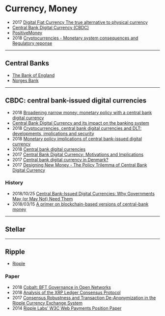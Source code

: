 # Currency, Money
- 2017 [Digital Fiat Currency The true alternative to physical currency](https://www.itu.int/en/ITU-T/Workshops-and-Seminars/dfc/201710/Documents/1.%20S4.Dharmapalan.pdf)
- [Central Bank Digital Currency (CBDC)](https://www.investopedia.com/terms/c/central-bank-digital-currency-cbdc.asp)
- [PositiveMoney](https://positivemoney.org)
- 2018 [Cryptocurrencies - Monetary system consequences and Regulatory reponse](https://www.samfunnsokonomene.no/content/uploads/2018/04/Cryptochallenges_NB_260418.pdf)


---
## Central Banks
- [The Bank of England](https://www.bankofengland.co.uk/)
- [Norges Bank](https://www.norges-bank.no/en/)


---
## CBDC: central bank-issued digital currencies
- 2018 [Broadening narrow money: monetary policy with a central bank digital currency](https://www.bankofengland.co.uk/-/media/boe/files/working-paper/2018/broadening-narrow-money-monetary-policy-with-a-central-bank-digital-currency.pdf)
- [Central Bank Digital Currency and its impact on the banking system](https://www.bankinghub.eu/innovation-digital/central-bank-digital-currency)
- 2018 [Cryptocurrencies, central bank digital currencies and DLT: developments, implications and security](http://www.nbrm.mk/content/Platni%20sistemi/1.%20Ayse%20Zoodsma-Sungur,%20De%20Nederlandsche%20Bank%20-%20Cryptocurrencies,%20central%20bank%20digital%20currencies%20and%20DLT%20developments,%20implications%20and%20security.pdf)
- 2018 [Monetary policy implications of central bank-issued digital currency](https://www.bde.es/f/webbde/SES/Secciones/Publicaciones/InformesBoletinesRevistas/ArticulosAnaliticos/2018/T3/Files/beaa1803-art21e.pdf)
- 2018 [Central bank digital currencies](https://www.bis.org/cpmi/publ/d174.pdf)
- 2017 [Central Bank Digital Currency: Motivations and Implications](https://www.bankofcanada.ca/wp-content/uploads/2017/11/sdp2017-16.pdf)
- 2017 [Central bank digital currency in Denmark?](https://www.nationalbanken.dk/en/publications/Documents/2017/12/Analysis%20-%20Central%20bank%20digital%20currency%20in%20Denmark.pdf)
- 2017 [Designing New Money - The Policy Trilemma of Central Bank Digital Currency](https://openarchive.cbs.dk/bitstream/handle/10398/9497/Designing%20New%20Money%20-%20The%20policy%20trilemma%20of%20central%20bank%20digital%20currency.pdf)

### History
- 2018/10/25 [Central Bank-Issued Digital Currencies: Why Governments May (or May Not) Need Them](https://cointelegraph.com/news/central-bank-issued-digital-currencies-why-governments-may-or-may-not-need-them)
- 2018/03/15 [A primer on blockchain-based versions of central-bank money](https://www.economist.com/finance-and-economics/2018/03/15/a-primer-on-blockchain-based-versions-of-central-bank-money)


---
## Stellar


---
## Ripple
- [Ripple]()


### Paper
- 2018 [Cobalt: BFT Governance in Open Networks](https://arxiv.org/pdf/1802.07240.pdf)
- 2018 [Analysis of the XRP Ledger Consensus Protocol](https://arxiv.org/pdf/1802.07242.pdf)
- 2017 [Consensus Robustness and Transaction De-Anonymization in the Ripple Currency Exchange System](http://wwwusers.di.uniroma1.it/~stefa/webpage/Publications_files/paper%20172.pdf)
- 2014 [Ripple Labs’ W3C Web Payments Position Paper](https://www.w3.org/2013/10/payments/papers/webpayments2014_submission_25.pdf)



